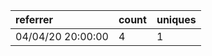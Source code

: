 | referrer          | count | uniques |
| :---------------- | :---- | :------ |
| 04/04/20 20:00:00 | 4     | 1       |